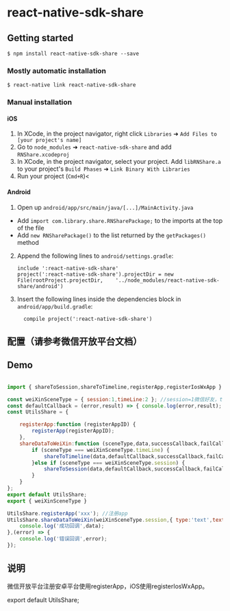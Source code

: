 
# react-native-sdk-share

## Getting started

`$ npm install react-native-sdk-share --save`

### Mostly automatic installation

`$ react-native link react-native-sdk-share`

### Manual installation


#### iOS

1. In XCode, in the project navigator, right click `Libraries` ➜ `Add Files to [your project's name]`
2. Go to `node_modules` ➜ `react-native-sdk-share` and add `RNShare.xcodeproj`
3. In XCode, in the project navigator, select your project. Add `libRNShare.a` to your project's `Build Phases` ➜ `Link Binary With Libraries`
4. Run your project (`Cmd+R`)<

#### Android

1. Open up `android/app/src/main/java/[...]/MainActivity.java`
  - Add `import com.library.share.RNSharePackage;` to the imports at the top of the file
  - Add `new RNSharePackage()` to the list returned by the `getPackages()` method
2. Append the following lines to `android/settings.gradle`:
  	```
  	include ':react-native-sdk-share'
  	project(':react-native-sdk-share').projectDir = new File(rootProject.projectDir, 	'../node_modules/react-native-sdk-share/android')
  	```
3. Insert the following lines inside the dependencies block in `android/app/build.gradle`:
  	```
      compile project(':react-native-sdk-share')
  	```

## 配置（请参考微信开放平台文档）

## Demo
```javascript

import { shareToSession,shareToTimeline,registerApp,registerIosWxApp } from 'react-native-sdk-share';

const weiXinSceneType = { session:1,timeLine:2 }; //session=1微信好友，timeLine=2微信朋友圈
const defaultCallback = (error,result) => { console.log(error,result); }; //默认回调方法
const UtilsShare = {

    registerApp:function (registerAppID) {
        registerApp(registerAppID);
    },
    shareDataToWeiXin:function (sceneType,data,successCallback,failCallback) {
        if (sceneType === weiXinSceneType.timeLine) {
            shareToTimeline(data,defaultCallback,successCallback,failCallback);
        }else if (sceneType === weiXinSceneType.session) {
            shareToSession(data,defaultCallback,successCallback,failCallback);
        }
    }
};
export default UtilsShare;
export { weiXinSceneType }

UtilsShare.registerApp('xxx'); //注册app
UtilsShare.shareDataToWeiXin(weiXinSceneType.session,{ type:'text',text:'测试',description:'测试消息' },(data) => {
    console.log('成功回调',data);
},(error) => {
    console.log('错误回调',error);
});

```

## 说明

微信开放平台注册安卓平台使用registerApp，iOS使用registerIosWxApp。

export default UtilsShare;
